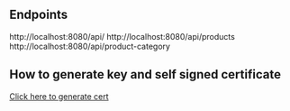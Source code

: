 ## Endpoints

http://localhost:8080/api/
http://localhost:8080/api/products
http://localhost:8080/api/product-category

## How to generate key and self signed certificate
[Click here to generate cert](GenerateCertificates.md)